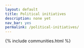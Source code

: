 ```yaml
---
layout: default
title: Political initiatives
description: none yet
nav_bar: yes
permalink: /political-initiatives/
---
```





{% include communities.html %}
